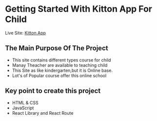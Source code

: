 # Getting Started With Kitton App For Child

Live Site: [Kitton App](https://hardcore-tereshkova-19b4ad.netlify.app/)

## The Main Purpose Of The Project
*  This site contains different types course for child
*  Manay Theacher are available to teaching child
*  This Site as like kindergarten,but it is Online base.
*  Lot's of Popular course offer this online school

## Key point to create this project
*  HTML & CSS
*  JavaScript
*  React Library and React Route
